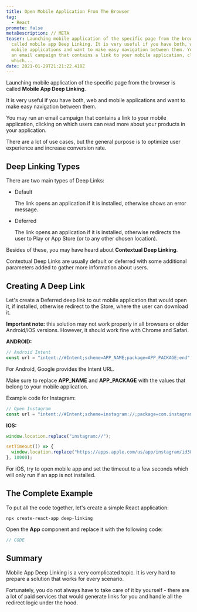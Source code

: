 ```yaml
---
title: Open Mobile Application From The Browser
tag:
  - React
promote: false
metaDescription: // META
teaser: Launching mobile application of the specific page from the browser is
  called mobile app Deep Linking. It is very useful if you have both, web and
  mobile applications and want to make easy navigation between them. You may run
  an email campaign that contains a link to your mobile application, clicking on
  which...
date: 2021-01-29T21:21:22.418Z
---
```

Launching mobile application of the specific page from the browser is called **Mobile App Deep Linking**.

It is very useful if you have both, web and mobile applications and want to make easy navigation between them.

You may run an email campaign that contains a link to your mobile application, clicking on which users can read more about your products in your application.

There are a lot of use cases, but the general purpose is to optimize user experience and increase conversion rate.

## Deep Linking Types

There are two main types of Deep Links:

* Default

  The link opens an application if it is installed, otherwise shows an error message.
* Deferred

  The link opens an application if it is installed, otherwise redirects the user to Play or App Store (or to any other chosen location).

Besides of these, you may have heard about **Contextual Deep Linking**.

Contextual Deep Links are usually default or deferred with some additional parameters added to gather more information about users.

## Creating A Deep Link

Let's create a Deferred deep link to out mobile application that would open it, if installed, otherwise redirect to the Store, where the user can download it.

**Important note:** this solution may not work properly in all browsers or older Android/iOS versions. However, it should work fine with Chrome and Safari.

**ANDROID:**

```javascript
// Android Intent
const url = "intent://#Intent;scheme=APP_NAME;package=APP_PACKAGE;end";
```

For Android, Google provides the Intent URL.

Make sure to replace **APP_NAME** and **APP_PACKAGE** with the values that belong to your mobile application.

Example code for Instagram:

```javascript
// Open Instagram
const url = "intent://#Intent;scheme=instagram://;package=com.instagram.android;end";
```

**IOS:**

```javascript
window.location.replace("instagram://"); 

setTimeout(() => {
  window.location.replace("https://apps.apple.com/us/app/instagram/id389801252"); 
}, 10000);
```

For iOS, try to open mobile app and set the timeout to a few seconds which will only run if an app is not installed.

## The Complete Example

To put all the code together, let's create a simple React application:

`npx create-react-app deep-linking`

Open the **App** component and replace it with the following code:

```jsx
// CODE
```

## Summary

Mobile App Deep Linking is a very complicated topic. It is very hard to prepare a solution that works for every scenario.

Fortunately, you do not always have to take care of it by yourself - there are a lot of paid services that would generate links for you and handle all the redirect logic under the hood.